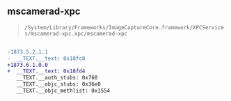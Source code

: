 ## mscamerad-xpc

> `/System/Library/Frameworks/ImageCaptureCore.framework/XPCServices/mscamerad-xpc.xpc/mscamerad-xpc`

```diff

-1873.5.2.1.1
-  __TEXT.__text: 0x18fc8
+1873.6.1.0.0
+  __TEXT.__text: 0x18fd4
   __TEXT.__auth_stubs: 0x760
   __TEXT.__objc_stubs: 0x36e0
   __TEXT.__objc_methlist: 0x1554

```
